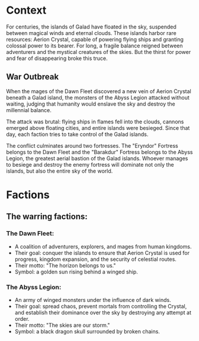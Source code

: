 # Context

For centuries, the islands of Galad have floated in the sky, suspended between magical winds and eternal clouds. These islands harbor rare resources: Aerion Crystal, capable of powering flying ships and granting colossal power to its bearer. For long, a fragile balance reigned between adventurers and the mystical creatures of the skies. But the thirst for power and fear of disappearing broke this truce.

## War Outbreak

When the mages of the Dawn Fleet discovered a new vein of Aerion Crystal beneath a Galad island, the monsters of the Abyss Legion attacked without waiting, judging that humanity would enslave the sky and destroy the millennial balance.

The attack was brutal: flying ships in flames fell into the clouds, cannons emerged above floating cities, and entire islands were besieged. Since that day, each faction tries to take control of the Galad islands.

The conflict culminates around two fortresses. The "Eryndor" Fortress belongs to the Dawn Fleet and the "Barakdur" Fortress belongs to the Abyss Legion, the greatest aerial bastion of the Galad islands. Whoever manages to besiege and destroy the enemy fortress will dominate not only the islands, but also the entire sky of the world.

# Factions

## The warring factions:

### The Dawn Fleet:
- A coalition of adventurers, explorers, and mages from human kingdoms.
- Their goal: conquer the islands to ensure that Aerion Crystal is used for progress, kingdom expansion, and the security of celestial routes.
- Their motto: "The horizon belongs to us."
- Symbol: a golden sun rising behind a winged ship.

### The Abyss Legion:
- An army of winged monsters under the influence of dark winds.
- Their goal: spread chaos, prevent mortals from controlling the Crystal, and establish their dominance over the sky by destroying any attempt at order.
- Their motto: "The skies are our storm."
- Symbol: a black dragon skull surrounded by broken chains.